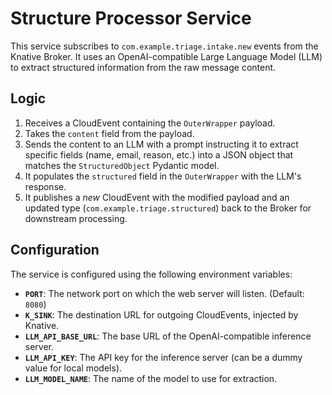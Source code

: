 # Structure Processor Service

This service subscribes to `com.example.triage.intake.new` events from the Knative Broker. It uses an OpenAI-compatible Large Language Model (LLM) to extract structured information from the raw message content.

## Logic

1.  Receives a CloudEvent containing the `OuterWrapper` payload.
2.  Takes the `content` field from the payload.
3.  Sends the content to an LLM with a prompt instructing it to extract specific fields (name, email, reason, etc.) into a JSON object that matches the `StructuredObject` Pydantic model.
4.  It populates the `structured` field in the `OuterWrapper` with the LLM's response.
5.  It publishes a *new* CloudEvent with the modified payload and an updated type (`com.example.triage.structured`) back to the Broker for downstream processing.

## Configuration

The service is configured using the following environment variables:

-   **`PORT`**: The network port on which the web server will listen. (Default: `8080`)
-   **`K_SINK`**: The destination URL for outgoing CloudEvents, injected by Knative.
-   **`LLM_API_BASE_URL`**: The base URL of the OpenAI-compatible inference server.
-   **`LLM_API_KEY`**: The API key for the inference server (can be a dummy value for local models).
-   **`LLM_MODEL_NAME`**: The name of the model to use for extraction.
